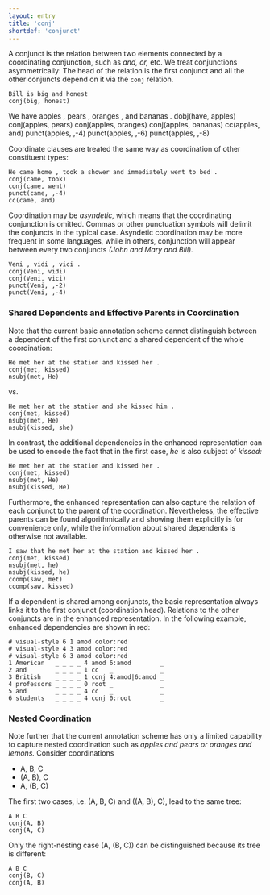 ```yaml
---
layout: entry
title: 'conj'
shortdef: 'conjunct'
---
```


A conjunct is the relation between two elements connected by a
coordinating conjunction, such as _and, or,_ etc.  We treat
conjunctions asymmetrically: The head of the relation is the first
conjunct and all the other conjuncts depend on it via the `conj` relation.

~~~ sdparse
Bill is big and honest
conj(big, honest)
~~~

<div id="punct1" class="sd-parse">
We have apples , pears , oranges , and bananas .
dobj(have, apples)
conj(apples, pears)
conj(apples, oranges)
conj(apples, bananas)
cc(apples, and)
punct(apples, ,-4)
punct(apples, ,-6)
punct(apples, ,-8)
</div>

Coordinate clauses are treated the same way as coordination of other constituent types:

~~~ sdparse
He came home , took a shower and immediately went to bed .
conj(came, took)
conj(came, went)
punct(came, ,-4)
cc(came, and)
~~~

Coordination may be _asyndetic,_ which means that the coordinating conjunction is omitted.
Commas or other punctuation symbols will delimit the conjuncts in the typical case.
Asyndetic coordination may be more frequent in some languages, while in others, conjunction will appear between every two conjuncts _(John and Mary and Bill)._

~~~ sdparse
Veni , vidi , vici .
conj(Veni, vidi)
conj(Veni, vici)
punct(Veni, ,-2)
punct(Veni, ,-4)
~~~

### Shared Dependents and Effective Parents in Coordination

Note that the current basic annotation scheme cannot distinguish between a dependent of the first conjunct
and a shared dependent of the whole coordination:

~~~ sdparse
He met her at the station and kissed her .
conj(met, kissed)
nsubj(met, He)
~~~

vs.

~~~ sdparse
He met her at the station and she kissed him .
conj(met, kissed)
nsubj(met, He)
nsubj(kissed, she)
~~~

In contrast, the additional dependencies in the enhanced representation
can be used to encode the fact that in the first case, _he_ is also subject of _kissed:_

~~~ sdparse
He met her at the station and kissed her .
conj(met, kissed)
nsubj(met, He)
nsubj(kissed, He)
~~~

Furthermore, the enhanced representation can also capture the relation of each conjunct
to the parent of the coordination. Nevertheless, the effective parents can be found
algorithmically and showing them explicitly is for convenience only, while
the information about shared dependents is otherwise not available.

~~~ sdparse
I saw that he met her at the station and kissed her .
conj(met, kissed)
nsubj(met, he)
nsubj(kissed, he)
ccomp(saw, met)
ccomp(saw, kissed)
~~~

If a dependent is shared among conjuncts, the basic representation always links it to the
first conjunct (coordination head).
Relations to the other conjuncts are in the enhanced representation.
In the following example, enhanced dependencies are shown in red:

~~~ conllu
# visual-style 6 1 amod color:red
# visual-style 4 3 amod color:red
# visual-style 6 3 amod color:red
1 American   _ _ _ _ 4 amod 6:amod        _
2 and        _ _ _ _ 1 cc   _             _
3 British    _ _ _ _ 1 conj 4:amod|6:amod _
4 professors _ _ _ _ 0 root _             _
5 and        _ _ _ _ 4 cc   _             _
6 students   _ _ _ _ 4 conj 0:root        _
~~~

### Nested Coordination

Note further that the current annotation scheme has only a limited capability to capture nested coordination
such as _apples and pears or oranges and lemons._
Consider coordinations

* A, B, C
* (A, B), C
* A, (B, C)

The first two cases, i.e. (A, B, C) and ((A, B), C), lead to the same tree:

~~~ sdparse
A B C
conj(A, B)
conj(A, C)
~~~

Only the right-nesting case (A, (B, C)) can be distinguished because its tree is different:

~~~ sdparse
A B C
conj(B, C)
conj(A, B)
~~~
